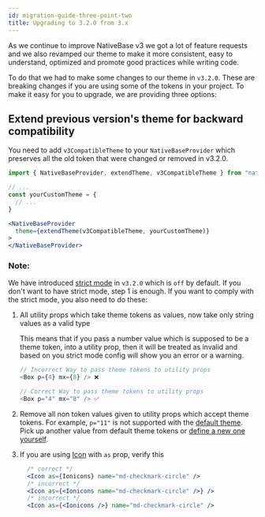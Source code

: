 ```yaml
---
id: migration-guide-three-point-two
title: Upgrading to 3.2.0 from 3.x
---
```


As we continue to improve NativeBase v3 we got a lot of feature requests and we also revamped our theme to make it more consistent, easy to understand, optimized and promote good practices while writing code.

To do that we had to make some changes to our theme in `v3.2.0`. These are breaking changes if you are using some of the tokens in your project. To make it easy for you to upgrade, we are providing three options:

## Extend previous version's theme for backward compatibility

You need to add `v3CompatibleTheme` to your `NativeBaseProvider` which preserves all the old token that were changed or removed in v3.2.0.

```jsx
import { NativeBaseProvider, extendTheme, v3CompatibleTheme } from "native-base";

// ...
const yourCustomTheme = {
  // ...
}

<NativeBaseProvider
  theme={extendTheme(v3CompatibleTheme, yourCustomTheme)}
>
</NativeBaseProvider>
```
### Note:

We have introduced [strict mode](../strict-mode.md) in `v3.2.0` which is `off` by default. If you don't want to have strict mode, step 1 is enough. If you want to comply with the strict mode, you also need to do these:

   1. All utility props which take theme tokens as values, now take only string values as a valid type

      This means that if you pass a number value which is supposed to be a theme token, into a utility prop, then it will be treated as invalid and based on you strict mode config will show you an error or a warning.

      ```js
      // Incorrect Way to pass theme tokens to utility props
      <Box p={4} mx={8} /> ❌

      ```

      ```js
      // Correct Way to pass theme tokens to utility props
      <Box p="4" mx="8" /> ✅
      ```

   2. Remove all non token values given to utility props which accept theme tokens. For example, `p="11"` is not supported with the [default theme](../default-theme.md). Pick up another value from default theme tokens or [define a new one yourself](../customizingTheme.md).
   3. If you are using [Icon](../icon.md) with `as` prop, verify this
      ```jsx
        /* correct */
        <Icon as={Ionicons} name="md-checkmark-circle" />
        /* incorrect */
        <Icon as={<Ionicons name="md-checkmark-circle" />} />
        /* incorrect */
        <Icon as={<Ionicons />} name="md-checkmark-circle" />
        